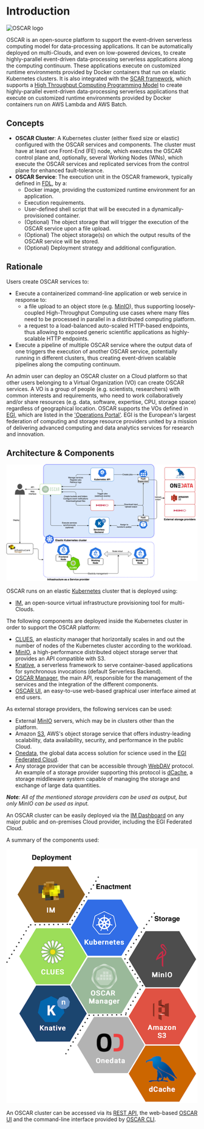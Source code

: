 # Introduction

![OSCAR logo](images/oscar3.png)

OSCAR is an open-source platform to support the event-driven serverless computing model for data-processing applications. It can be automatically deployed on multi-Clouds, and even on low-powered devices, to create highly-parallel event-driven data-processing serverless applications along the computing continuum. These applications execute on customized runtime environments provided by Docker containers that run on elastic Kubernetes clusters. It is also integrated with the 
[SCAR framework](https://github.com/grycap/scar), which supports a
[High Throughput Computing Programming Model](https://scar.readthedocs.io/en/latest/prog_model.html)
to create highly-parallel event-driven data-processing serverless applications
that execute on customized runtime environments provided by Docker containers
run on AWS Lambda and AWS Batch.


## Concepts
- **OSCAR Cluster**: A Kubernetes cluster (either fixed size or elastic) configured with the OSCAR services and components. The cluster must have at least one Front-End (FE) node, which executes the OSCAR control plane and, optionally, several Working Nodes (WNs), which execute the OSCAR services and replicated services from the control plane for enhanced fault-tolerance.
- **OSCAR Service**: The execution unit in the OSCAR framework, typically defined in [FDL](fdl.md), by a:
    - Docker image, providing the customized runtime environment for an application.
    - Execution requirements.
    - User-defined shell script that will be executed in a dynamically-provisioned container.
    - (Optional) The object storage that will trigger the execution of the OSCAR service upon a file upload. 
    - (Optional) The object storage(s) on which the output results of the OSCAR service will be stored. 
    - (Optional) Deployment strategy and additional configuration. 


## Rationale

Users create OSCAR services to:

  - Execute a containerized command-line application or web service in response to:
      - a file upload to an object store (e.g. [MinIO](http://min.io)), thus supporting loosely-coupled High-Throughput Computing use cases where many files need to be processed in parallel in a distributed computing platform.
      - a request to a load-balanced auto-scaled HTTP-based endpoints, thus allowing to exposed generic scientific applications as highly-scalable HTTP endpoints.
  - Execute a pipeline of multiple OSCAR service where the output data of one triggers the execution of another OSCAR service, potentially running in different clusters, thus creating event-driven scalable pipelines along the computing continuum.

An admin user can deploy an OSCAR cluster on a Cloud platform so that other users belonging to a Virtual Organization (VO) can create OSCAR services. A VO is a group of people (e.g. scientists, researchers) with common interests and requirements, who need to work collaboratively and/or share resources (e.g. data, software, expertise, CPU, storage space) regardless of geographical location. OSCAR supports the VOs defined in [EGI](https://egi.eu), which are listed in the ['Operations Portal'](https://operations-portal.egi.eu/vo/a/list). EGI is the European's largest federation of computing and storage resource providers united by a mission of delivering advanced computing and data analytics services for research and innovation.


## Architecture & Components

![OSCAR architecture](images/oscar-arch.png)

OSCAR runs on an elastic [Kubernetes](http://kubernetes.io) cluster that is
deployed using:

- [IM](http://www.grycap.upv.es/im), an open-source virtual infrastructure
    provisioning tool for multi-Clouds.

The following components are deployed inside the Kubernetes cluster in order
to support the OSCAR platform:

- [CLUES](http://github.com/grycap/clues), an elasticity manager that
    horizontally scales in and out the number of nodes of the Kubernetes
    cluster according to the workload.
- [MinIO](https://min.io), a high-performance distributed object storage
    server that provides an API compatible with S3.
- [Knative](https://knative.dev), a serverless framework to serve
    container-based applications for synchronous invocations (default
    Serverless Backend).
- [OSCAR Manager](https://docs.oscar.grycap.net/api/), the main API, responsible for the management of the services and the integration of the different components. 
- [OSCAR UI](https://github.com/grycap/oscar-ui), an easy-to-use web-based graphical user interface aimed at end users.

As external storage providers, the following services can be used:

- External [MinIO](https://min.io) servers, which may be in clusters other
    than the platform.
- Amazon [S3](https://aws.amazon.com/s3/), AWS's object storage
    service that offers industry-leading scalability, data availability,
    security, and performance in the public Cloud.
- [Onedata](https://onedata.org/), the global data access solution for science
    used in the [EGI Federated Cloud](https://datahub.egi.eu/).
- Any storage provider that can be accessible through
    [WebDAV](http://www.webdav.org/) protocol. An example of a storage provider
    supporting this protocol is [dCache](https://dcache.org/), a storage
    middleware system capable of managing the storage and exchange of large data
    quantities.

***Note**: All of the mentioned storage providers can be used as output, but
only MinIO can be used as input.*


An OSCAR cluster can be easily deployed via the [IM Dashboard](http://im.egi.eu)
on any major public and on-premises Cloud provider, including the EGI Federated Cloud.

A summary of the components used: 

![OSCAR components](images/oscar-components.png)

An OSCAR cluster can be accessed via its
[REST API](https://grycap.github.io/oscar/api/), the web-based 
[OSCAR UI](https://github.com/grycap/oscar-ui) and the command-line interface provided by
[OSCAR CLI](https://github.com/grycap/oscar-cli).
